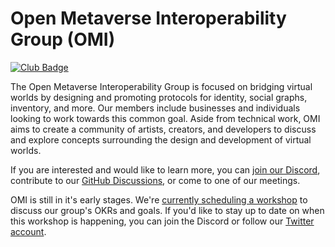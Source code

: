 # Open Metaverse Interoperability Group (OMI)
<a href="https://project-types.github.io/#club">
  <img src="https://img.shields.io/badge/project%20type-club-ff69b4" alt="Club Badge"/> 
</a>

The Open Metaverse Interoperability Group is focused on bridging virtual worlds by designing and promoting protocols for identity, social graphs, inventory, and more. Our members include businesses and individuals looking to work towards this common goal. Aside from technical work, OMI aims to create a community of artists, creators, and developers to discuss and explore concepts surrounding the design and development of virtual worlds.

If you are interested and would like to learn more, you can [join our Discord](https://discord.gg/NJtT9grz5E), contribute to our [GitHub Discussions](https://github.com/omigroup/OMI/discussions), or come to one of our meetings.

OMI is still in it's early stages. We're [currently scheduling a workshop](https://github.com/omigroup/OMI/discussions/10) to discuss our group's OKRs and goals. If you'd like to stay up to date on when this workshop is happening, you can join the Discord or follow our [Twitter account](https://twitter.com/open_metaverse).

